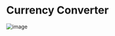 # Currency Converter

![image](https://github.com/user-attachments/assets/3d086ca0-4ed2-448c-af39-6ab8c7d045d8)